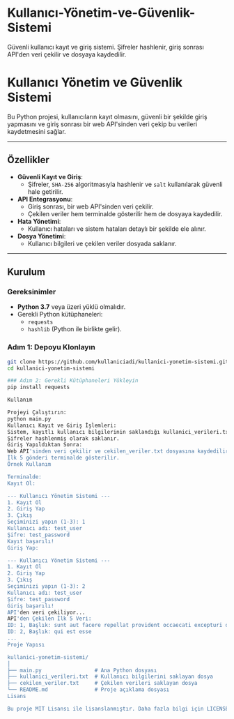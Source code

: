 # Kullanıcı-Yönetim-ve-Güvenlik-Sistemi
Güvenli kullanıcı kayıt ve giriş sistemi. Şifreler hashlenir, giriş sonrası API'den veri çekilir ve dosyaya kaydedilir.
# Kullanıcı Yönetim ve Güvenlik Sistemi

Bu Python projesi, kullanıcıların kayıt olmasını, güvenli bir şekilde giriş yapmasını ve giriş sonrası bir web API'sinden veri çekip bu verileri kaydetmesini sağlar.

---

## Özellikler

- **Güvenli Kayıt ve Giriş**:
  - Şifreler, `SHA-256` algoritmasıyla hashlenir ve `salt` kullanılarak güvenli hale getirilir.
- **API Entegrasyonu**:
  - Giriş sonrası, bir web API'sinden veri çekilir.
  - Çekilen veriler hem terminalde gösterilir hem de dosyaya kaydedilir.
- **Hata Yönetimi**:
  - Kullanıcı hataları ve sistem hataları detaylı bir şekilde ele alınır.
- **Dosya Yönetimi**:
  - Kullanıcı bilgileri ve çekilen veriler dosyada saklanır.

---

## Kurulum

### Gereksinimler

- **Python 3.7** veya üzeri yüklü olmalıdır.
- Gerekli Python kütüphaneleri:
  - `requests`
  - `hashlib` (Python ile birlikte gelir).

### Adım 1: Depoyu Klonlayın

```bash
git clone https://github.com/kullaniciadi/kullanici-yonetim-sistemi.git
cd kullanici-yonetim-sistemi

### Adım 2: Gerekli Kütüphaneleri Yükleyin
pip install requests

Kullanım

Projeyi Çalıştırın:
python main.py
Kullanıcı Kayıt ve Giriş İşlemleri:
Sistem, kayıtlı kullanıcı bilgilerinin saklandığı kullanici_verileri.txt dosyasını kullanır.
Şifreler hashlenmiş olarak saklanır.
Giriş Yapıldıktan Sonra:
Web API'sinden veri çekilir ve cekilen_veriler.txt dosyasına kaydedilir.
İlk 5 gönderi terminalde gösterilir.
Örnek Kullanım

Terminalde:
Kayıt Ol:

--- Kullanıcı Yönetim Sistemi ---
1. Kayıt Ol
2. Giriş Yap
3. Çıkış
Seçiminizi yapın (1-3): 1
Kullanıcı adı: test_user
Şifre: test_password
Kayıt başarılı!
Giriş Yap:

--- Kullanıcı Yönetim Sistemi ---
1. Kayıt Ol
2. Giriş Yap
3. Çıkış
Seçiminizi yapın (1-3): 2
Kullanıcı adı: test_user
Şifre: test_password
Giriş başarılı!
API'den veri çekiliyor...
API'den Çekilen İlk 5 Veri:
ID: 1, Başlık: sunt aut facere repellat provident occaecati excepturi optio reprehenderit
ID: 2, Başlık: qui est esse
...
Proje Yapısı

kullanici-yonetim-sistemi/
│
├── main.py                 # Ana Python dosyası
├── kullanici_verileri.txt  # Kullanıcı bilgilerini saklayan dosya
├── cekilen_veriler.txt     # Çekilen verileri saklayan dosya
└── README.md               # Proje açıklama dosyası
Lisans

Bu proje MIT Lisansı ile lisanslanmıştır. Daha fazla bilgi için LICENSE dosyasını inceleyebilirsiniz
